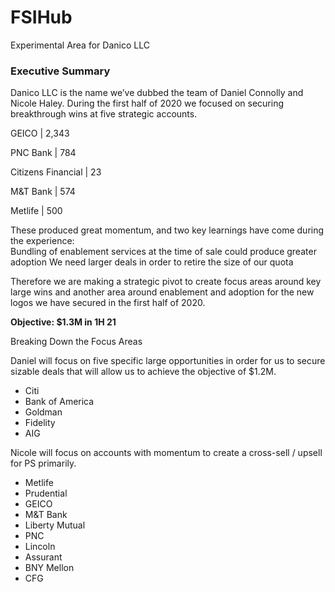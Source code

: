 # FSIHub
Experimental Area for Danico LLC
### Executive Summary
Danico LLC is the name we’ve dubbed the team of Daniel Connolly and Nicole Haley.  During the first half of 2020 we focused on securing breakthrough wins at five strategic accounts.

GEICO | 2,343

PNC Bank | 784

Citizens Financial | 23

M&T Bank | 574

Metlife | 500

These produced great momentum, and two key learnings have come during the experience:  
Bundling of enablement services at the time of sale could produce greater adoption
We need larger deals in order to retire the size of our quota

Therefore we are making a strategic pivot to create focus areas around key large wins and another area around enablement and adoption for the new logos we have secured in the first half of 2020.

**Objective: $1.3M in 1H 21**

Breaking Down the Focus Areas

Daniel will focus on five specific large opportunities in order for us to secure sizable deals that will allow us to achieve the objective of $1.2M. 

- Citi
- Bank of America
- Goldman
- Fidelity
- AIG

Nicole will focus on accounts with momentum to create a cross-sell / upsell for PS primarily. 
 - Metlife
 - Prudential
 - GEICO
 - M&T Bank
 - Liberty Mutual
 - PNC
 - Lincoln
 - Assurant
 - BNY Mellon
 - CFG


